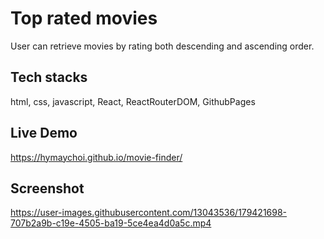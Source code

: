 # Top rated movies
User can retrieve movies by rating both descending and ascending order.

## Tech stacks
html, css, javascript, React, ReactRouterDOM, GithubPages

## Live Demo
https://hymaychoi.github.io/movie-finder/

## Screenshot
https://user-images.githubusercontent.com/13043536/179421698-707b2a9b-c19e-4505-ba19-5ce4ea4d0a5c.mp4

